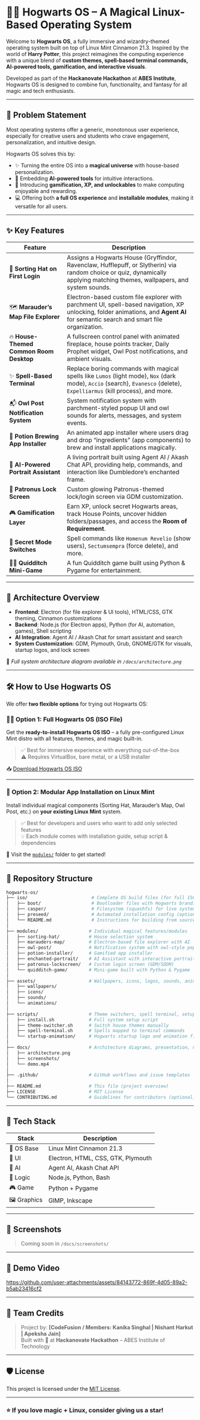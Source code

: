 # 🧙‍♂️ Hogwarts OS – A Magical Linux-Based Operating System

Welcome to **Hogwarts OS**, a fully immersive and wizardry-themed operating system built on top of Linux Mint Cinnamon 21.3. Inspired by the world of **Harry Potter**, this project reimagines the computing experience with a unique blend of **custom themes, spell-based terminal commands, AI-powered tools, gamification, and interactive visuals**.

Developed as part of the **Hackanovate Hackathon** at **ABES Institute**, Hogwarts OS is designed to combine fun, functionality, and fantasy for all magic and tech enthusiasts.

---

## 🧩 Problem Statement

Most operating systems offer a generic, monotonous user experience, especially for creative users and students who crave engagement, personalization, and intuitive design.

Hogwarts OS solves this by:

- ✨ Turning the entire OS into a **magical universe** with house-based personalization.
- 🧠 Embedding **AI-powered tools** for intuitive interactions.
- 🧪 Introducing **gamification, XP, and unlockables** to make computing enjoyable and rewarding.
- 💻 Offering both **a full OS experience** and **installable modules**, making it versatile for all users.

---

## ✨ Key Features

| Feature | Description |
|--------|-------------|
| 🧙 **Sorting Hat on First Login** | Assigns a Hogwarts House (Gryffindor, Ravenclaw, Hufflepuff, or Slytherin) via random choice or quiz, dynamically applying matching themes, wallpapers, and system sounds. |
| 🗺️ **Marauder’s Map File Explorer** | Electron-based custom file explorer with parchment UI, spell-based navigation, XP unlocking, folder animations, and **Agent AI** for semantic search and smart file organization. |
| 🔥 **House-Themed Common Room Desktop** | A fullscreen control panel with animated fireplace, house points tracker, Daily Prophet widget, Owl Post notifications, and ambient visuals. |
| ✨ **Spell-Based Terminal** | Replace boring commands with magical spells like `Lumos` (light mode), `Nox` (dark mode), `Accio` (search), `Evanesco` (delete), `Expelliarmus` (kill process), and more. |
| 📬 **Owl Post Notification System** | System notification system with parchment-styled popup UI and owl sounds for alerts, messages, and system events. |
| 🧪 **Potion Brewing App Installer** | An animated app installer where users drag and drop “ingredients” (app components) to brew and install applications magically. |
| 🧠 **AI-Powered Portrait Assistant** | A living portrait built using Agent AI / Akash Chat API, providing help, commands, and interaction like Dumbledore’s enchanted frame. |
| 🔐 **Patronus Lock Screen** | Custom glowing Patronus-themed lock/login screen via GDM customization. |
| 🎮 **Gamification Layer** | Earn XP, unlock secret Hogwarts areas, track House Points, uncover hidden folders/passages, and access the **Room of Requirement**. |
| 🧹 **Secret Mode Switches** | Spell commands like `Homenum Revelio` (show users), `Sectumsempra` (force delete), and more. |
| 🧙‍♀️ **Quidditch Mini-Game** | A fun Quidditch game built using Python & Pygame for entertainment. |

---

## 🧰 Architecture Overview

- **Frontend**: Electron (for file explorer & UI tools), HTML/CSS, GTK theming, Cinnamon customizations  
- **Backend**: Node.js (for Electron apps), Python (for AI, automation, games), Shell scripting  
- **AI Integration**: Agent AI / Akash Chat for smart assistant and search  
- **System Customization**: GDM, Plymouth, Grub, GNOME/GTK for visuals, startup logos, and lock screen  

📌 _Full system architecture diagram available in `/docs/architecture.png`_

---

## 🛠️ How to Use Hogwarts OS

We offer **two flexible options** for trying out Hogwarts OS:

### 🧙‍♂️ Option 1: Full Hogwarts OS (ISO File)

Get the **ready-to-install Hogwarts OS ISO** – a fully pre-configured Linux Mint distro with all features, themes, and magic built-in.

> ✅ Best for immersive experience with everything out-of-the-box  
> ⚠️ Requires VirtualBox, bare metal, or a USB installer

📥 [Download Hogwarts OS ISO](#)

---

### 🧩 Option 2: Modular App Installation on Linux Mint

Install individual magical components (Sorting Hat, Marauder’s Map, Owl Post, etc.) on **your existing Linux Mint** system.

> ✅ Best for developers and users who want to add only selected features  
> 💡 Each module comes with installation guide, setup script & dependencies

📁 Visit the [`modules/`](https://github.com/nishantharkut/Hogwarts-OS/tree/main/Modules) folder to get started!

---

## 📁 Repository Structure

```bash
hogwarts-os/
├── iso/                        # Complete OS build files (for full ISO)
│   ├── boot/                   # Bootloader files with Hogwarts branding
│   ├── casper/                 # Filesystem (squashfs) for live system
│   ├── preseed/                # Automated installation config (optional)
│   └── README.md               # Instructions for building from source
│
├── modules/                   # Individual magical features/modules
│   ├── sorting-hat/           # House selection system
│   ├── marauders-map/         # Electron-based file explorer with AI
│   ├── owl-post/              # Notification system with owl-style popups
│   ├── potion-installer/      # Gamified app installer
│   ├── enchanted-portrait/    # AI Assistant with interactive portrait
│   ├── patronus-lockscreen/   # Custom login screen (GDM/SDDM)
│   └── quidditch-game/        # Mini-game built with Python & Pygame
│
├── assets/                    # Wallpapers, icons, logos, sounds, animations
│   ├── wallpapers/
│   ├── icons/
│   ├── sounds/
│   └── animations/
│
├── scripts/                   # Theme switchers, spell terminal, setup tools
│   ├── install.sh             # Full system setup script
│   ├── theme-switcher.sh      # Switch house themes manually
│   ├── spell-terminal.sh      # Spells mapped to terminal commands
│   └── startup-animation/     # Hogwarts startup logo and animation files
│
├── docs/                      # Architecture diagrams, presentation, media
│   ├── architecture.png
│   ├── screenshots/
│   └── demo.mp4
│
├── .github/                   # GitHub workflows and issue templates
│
├── README.md                  # This file (project overview)
├── LICENSE                    # MIT License
└── CONTRIBUTING.md            # Guidelines for contributors (optional)
```

---

## 🧪 Tech Stack

| Stack | Description |
|-------|-------------|
| 🧰 OS Base | Linux Mint Cinnamon 21.3 |
| 🎨 UI | Electron, HTML, CSS, GTK, Plymouth |
| 🧠 AI | Agent AI, Akash Chat API |
| 🐍 Logic | Node.js, Python, Bash |
| 🎮 Game | Python + Pygame |
| 🖼️ Graphics | GIMP, Inkscape |

---

## 📸 Screenshots

> Coming soon in `/docs/screenshots/`

---

## 🎥 Demo Video


https://github.com/user-attachments/assets/84143772-869f-4d05-89a2-b5ab23416cf2



---

## 🙌 Team Credits

> Project by: **[CodeFusion / Members: Kanika Singhal | Nishant Harkut | Apeksha Jain]**  
> Built with 💛 at **Hackanovate Hackathon** – ABES Institute of Technology

---

## 🛡️ License

This project is licensed under the [MIT License](LICENSE).

---

### ⭐ If you love magic + Linux, consider giving us a star!
